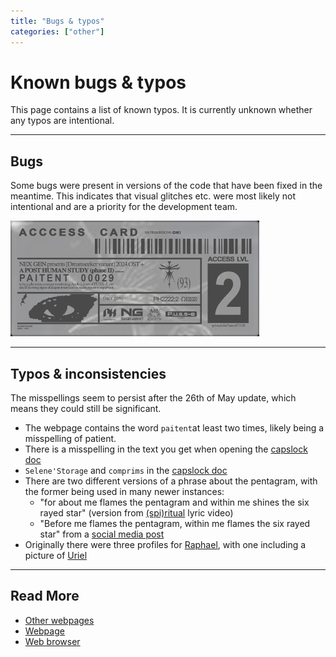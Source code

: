```yaml
---
title: "Bugs & typos"
categories: ["other"]
---
```

# Known bugs & typos

This page contains a list of known typos. It is currently unknown whether any typos are 
intentional.

***

## Bugs

Some bugs were present in versions of the code that have been fixed in the meantime. 
This indicates that visual glitches etc. were most likely not intentional and are a 
priority for the development team.

![access-card.png](../Resources/webpage/access-card.png)

***

## Typos & inconsistencies

The misspellings seem to persist after the 26th of May update, which means they could 
still be significant.

- The webpage contains the word `paitent`at least two times, likely being a misspelling 
of patient.
- There is a misspelling in the text you get when opening the 
[capslock doc](files/capslock_doc)
- `Selene'Storage` and `comprims` in the [capslock doc](files/capslock_doc)
- There are two different versions of a phrase about the pentagram, with the former being used in many newer instances:
  - "for about me flames the pentagram and within me shines the six rayed star" (version from [(spi)ritual](music/song-spiritual) lyric video)
  - "Before me flames the pentagram, within me flames the six rayed star" from a [social media post](socials/social-posts#april-24th-2024)
- Originally there were three profiles for [Raphael](characters/raphael), with one including a picture of [Uriel](characters/uriel)

***

## Read More

- [Other webpages](other-webpages)
- [Webpage](webpage)
- [Web browser](webbrowser)